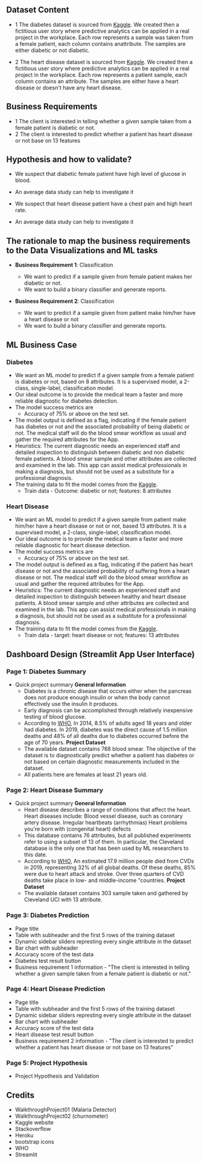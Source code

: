 ## Dataset Content
- 1 The diabetes dataset is sourced from [Kaggle](https://www.kaggle.com/datasets/nancyalaswad90/review). We created then a fictitious user story where predictive analytics can be applied in a real project in the workplace. Each row represents a sample was taken from a female patient, each column contains anattribute. The samples are either diabetic or not diabetic.

- 2 The heart disease dataset is sourced from [Kaggle](https://www.kaggle.com/datasets/cherngs/heart-disease-cleveland-uci). We created then a fictitious user story where predictive analytics can be applied in a real project in the workplace. Each row represents a patient sample, each column contains an attribute. The samples are either have a heart disease or doesn't have any heart disease.


## Business Requirements
- 1 The client is interested in telling whether a given sample taken from a female patient is diabetic or not.
- 2 The client is interested to predict whether a patient has heart disease or not base on 13 features


## Hypothesis and how to validate?
* We suspect that diabetic female patient have high level of glucose in blood.
- An average data study can help to investigate it

* We suspect that heart disease patient have a chest pain and high heart rate.
- An average data study can help to investigate it


## The rationale to map the business requirements to the Data Visualizations and ML tasks

- **Business Requirement 1**: Classification
  - We want to predict if a sample given from female patient makes her diabetic or not.
  - We want to build a binary classifier and generate reports.
  
- **Business Requirement 2**: Classification
  - We want to predict if a sample given from patient make him/her have a heart disease or not
  - We want to build a binary classifier and generate reports.


## ML Business Case

### Diabetes

- We want an ML model to predict if a given sample from a female patient is diabetes or not, based on 8 attributes. It is a supervised model, a 2-class, single-label, classification model.
- Our ideal outcome is to provide the medical team a faster and more reliable diagnostic for diabetes detection.
- The model success metrics are
  - Accuracy of 75% or above on the test set.
- The model output is defined as a flag, indicating if the female patient has diabetes or not and the associated probability of being diabetic or not. The medical staff will do the blood smear workflow as usual and gather the required attributes for the App.
- Heuristics: The current diagnostic needs an experienced staff and detailed inspection to distinguish between diabetic and non diabetic female patients. A blood smear sample and other attributes are collected and examined in the lab. This app can assist medical professionals in making a diagnosis, but should not be used as a substitute for a professional diagnosis.
- The training data to fit the model comes from the [Kaggle](https://www.kaggle.com/datasets/nancyalaswad90/review).
  - Train data - Outcome: diabetic or not; features: 8 attributes

### Heart Disease

- We want an ML model to predict if a given sample from patient make him/her have a heart disease or not or not, based 13 attributes. It is a supervised model, a 2-class, single-label, classification model.
- Our ideal outcome is to provide the medical team a faster and more reliable diagnostic for heart disease detection.
- The model success metrics are
  - Accuracy of 75% or above on the test set.
- The model output is defined as a flag, indicating if the patient has heart disease or not and the associated probability of suffering from a heart disease or not. The medical staff will do the blood smear workflow as usual and gather the required attributes for the App.
- Heuristics: The current diagnostic needs an experienced staff and detailed inspection to distinguish between healthy and heart disease patients. A blood smear sample and other attributes are collected and examined in the lab. This app can assist medical professionals in making a diagnosis, but should not be used as a substitute for a professional diagnosis.
- The training data to fit the model comes from the [Kaggle](https://www.kaggle.com/datasets/cherngs/heart-disease-cleveland-uci).
  - Train data - target: heart disease or not; features: 13 attributes


## Dashboard Design (Streamlit App User Interface)

### Page 1: Diabetes Summary

- Quick project summary
    **General Information**
  - Diabetes is a chronic disease that occurs either when the pancreas does not produce enough insulin or when the body cannot effectively use the insulin it produces.
  - Early diagnosis can be accomplished through relatively inexpensive testing of blood glucose.
  - According to [WHO](https://www.who.int/news-room/fact-sheets/detail/malaria), In 2014, 8.5% of adults aged 18 years and older had diabetes. In 2019, diabetes was the direct cause of 1.5 million deaths and 48% of all deaths due to diabetes occurred before the age of 70 years.
  **Project Dataset**
  - The available dataset contains 768 blood smear. The objective of the dataset is to diagnostically predict whether a patient has diabetes or not based on certain diagnostic measurements included in the dataset. 
  - All patients here are females at least 21 years old.

### Page 2: Heart Disease Summary

- Quick project summary
    **General Information**
  - Heart disease describes a range of conditions that affect the heart. Heart diseases include: Blood vessel disease, such as coronary artery disease. Irregular heartbeats (arrhythmias) Heart problems you're born with (congenital heart) defects
  - This database contains 76 attributes, but all published experiments refer to using a subset of 13 of them. In particular, the Cleveland database is the only one that has been used by ML researchers to this date.
  - According to [WHO](https://www.who.int/news-room/fact-sheets/detail/cardiovascular-diseases-(cvds)#:~:text=Cardiovascular%20diseases%20(CVDs)%20are%20the,%2D%20and%20middle%2Dincome%20countries.), An estimated 17.9 million people died from CVDs in 2019, representing 32% of all global deaths. Of these deaths, 85% were due to heart attack and stroke. Over three quarters of CVD deaths take place in low- and middle-income "countries.
    **Project Dataset**
  - The available dataset contains 303 sample taken and gathered by Cleveland UCI with 13 attribute.

### Page 3: Diabetes Prediction

- Page title
- Table with subheader and the first 5 rows of the training dataset
- Dynamic sidebar sliders represting every single attribute in the dataset
- Bar chart with subheader
- Accuracy score of the test data
- Diabetes test result button
- Business requirement 1 information - "The client is interested in telling whether a given sample taken from a female patient is diabetic or not."

### Page 4: Heart Disease Prediction

- Page title
- Table with subheader and the first 5 rows of the training dataset
- Dynamic sidebar sliders represting every single attribute in the dataset
- Bar chart with subheader
- Accuracy score of the test data
- Heart disease test result button
- Business requirement 2 information - "The client is interested to predict whether a patient has heart disease or not base on 13 features"

### Page 5: Project Hypothesis

- Project Hypothesis and Validation


## Credits 
* WalkthroughProject01 (Malaria Detector)
* WalkthroughProject02 (churnometer)
* Kaggle website
* Stackoverflow
* Heroku
* bootstrap icons
* WHO
* Streamlit



